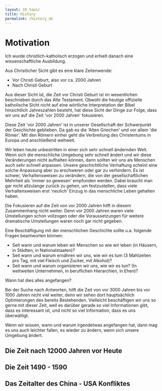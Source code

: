 ```yaml
---
layout: 10_topic
title: History
permalink: /history_de
---
```


# Motivation

Ich wurde christlich-katholisch erzogen und erhielt danach eine wissenschaftliche Ausbildung. 

Aus Christlicher Sicht gibt es eine klare Zeitenwende:
- Vor Christi Geburt, also vor ca. 2000 Jahren
- Nach Christi Geburt

Aus dieser Sicht ist, die Zeit vor Christi Geburt ist im wesentlichen beschrieben durch das Alte Testament. Obwohl die heutige offizielle katholische Sicht nicht auf eine wörtliche Interpretation der Bibel hinsichtlich Jahreszahlen besteht, hat diese Sicht der Dinge zur Folge, dass wir uns auf die Zeit 'vor 2000 Jahren' fokusieren.

Diese Zeit 'vor 2000 Jahren' ist in unserer Gesellschaft der Schwerpunkt der Geschichte geblieben. Da gab es die 'Alten Griechen' und vor allem 'die Römer'. Mit den Römern einher geht die Verbreitung des Christentums in Europa und anschließend weltweit.

Wir leben heute unbestritten in einer sich sehr schnell ändernden Welt. Wenn sich die menschliche Umgebung sehr schnell ändert und wir diese Veränderungen nicht aufhalten können, dann sollten wir uns als Menschen auch sehr schnell anpassen. Unsere geschichtliche Verhaftung scheint eine solche Anpassung aber zu erschweren oder gar zu verhindern. Es ist schwer, Verhaltensweisen zu verändern, die von der gesellschaftlichen Mehrheit als 'immer so gewesen' empfunden werden. Dabei braucht man gar nicht allzulange zurück zu gehen, um festzustellen, dass viele Verhaltensweisen erst 'neulich' Einzug in das menschliche Leben gehalten haben.

Die Fokusieren auf die Zeit von vor 2000 Jahren hilft in diesem Zusammenhang nicht weiter. Denn vor 2000 Jahren waren viele Umstellungen schon vollzogen oder die Voraussetzungen für weitere dramatische Umstellungen waren noch gar nicht gegeben.

Eine Beschäftigung mit der menschlichen Geschichte sollte u.a. folgende Fragen beantworten können:
- Seit wann und warum leben wir Menschen so wie wir leben (in Häusern, in Städten, in Nationalstaaten)?
- Seit wann und warum ernähren wir uns, wie wir es tum (3 Mahlzeiten pro Tag, mit viel Fleisch und Zucker, mit Alkohol)?
- Seit wann und warum organisieren wir uns, wie wir es tun? (In weltweiten Unternehmen, in beruflichen Hierarchien, in Ehen)?

Wann hat dies alles angefangen?

Bei der Suche nach Antworten, hilft die Zeit von vor 3000 Jahren bis vor 1000 Jahren nicht viel weiter, denn wir sehen dort hauptsächlich Optimierungen des bereits Bestehenden. Vielleicht beschäftigen wir uns so gerne mit dieser Zeit, weil es darüber gerade so viel Informationen gibt, dass es interessant ist, und nicht so viel Information, dass es uns überwältigt. 

Wenn wir wissen, wann und warum irgendetwas angefangen hat, dann mag es uns auch leichter fallen, es wieder zu ändern, wenn sich unsere Umgebung ändert.






## Die Zeit nach 12000 Jahren vor Heute






## Die Zeit 1490 - 1590




## Das Zeitalter des China - USA Konfliktes





